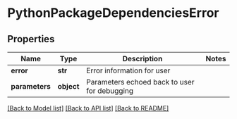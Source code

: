 # PythonPackageDependenciesError

## Properties
Name | Type | Description | Notes
------------ | ------------- | ------------- | -------------
**error** | **str** | Error information for user |
**parameters** | **object** | Parameters echoed back to user for debugging |

[[Back to Model list]](../README.md#documentation-for-models) [[Back to API list]](../README.md#documentation-for-api-endpoints) [[Back to README]](../README.md)

